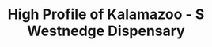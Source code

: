 ---
title: "High Profile of Kalamazoo - S Westnedge Dispensary"
url: /kalamazoo/high-profile-of-kalamazoo-s-westnedge-dispensary/
shop: cannabis
---